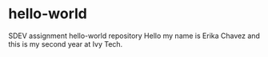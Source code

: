 # hello-world
SDEV assignment hello-world repository
Hello my name is Erika Chavez and this is my second year at Ivy Tech. 
